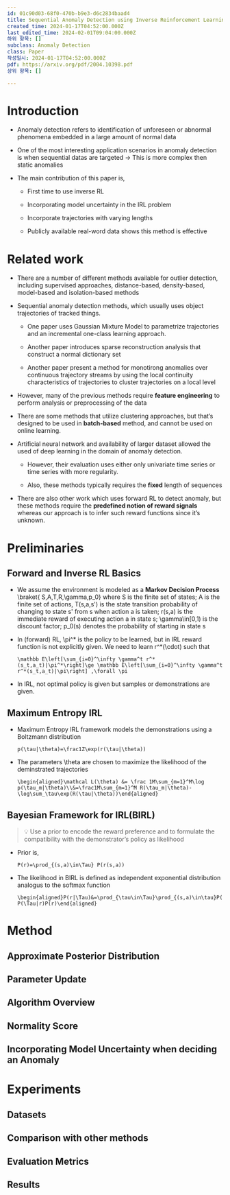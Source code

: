 ```yaml
---
id: 01c90d03-68f0-470b-b9e3-d6c2834baad4
title: Sequential Anomaly Detection using Inverse Reinforcement Learning
created_time: 2024-01-17T04:52:00.000Z
last_edited_time: 2024-02-01T09:04:00.000Z
하위 항목: []
subclass: Anomaly Detection
class: Paper
작성일시: 2024-01-17T04:52:00.000Z
pdf: https://arxiv.org/pdf/2004.10398.pdf
상위 항목: []

---
```


# Introduction

*   Anomaly detection refers to identification of unforeseen or abnormal phenomena embedded in a large amount of normal data

*   One of the most interesting application scenarios in anomaly detection is when sequential datas are targeted → This is more complex then static anomalies

*   The main contribution of this paper is,

    *   First time to use inverse RL

    *   Incorporating model uncertainty in the IRL problem

    *   Incorporate trajectories with varying lengths

    *   Publicly available real-word data shows this method is effective

# Related work

*   There are a number of different methods available for outlier detection, including supervised approaches, distance-based, density-based, model-based and isolation-based methods

*   Sequential anomaly detection methods, which usually uses object trajectories of tracked things.

    *   One paper uses Gaussian Mixture Model to parametrize trajectories and an incremental one-class learning approach.

    *   Another paper introduces sparse reconstruction analysis that construct a normal dictionary set

    *   Another paper present a method for monotirong anomalies over continuous trajectory streams by using the local continuity characteristics of trajectories to cluster trajectories on a local level

*   However, many of the previous methods require **feature engineering** to perform analysis or preprocessing of the data

*   There are some methods that utilize clustering approaches, but that’s designed to be used in **batch-based** method, and cannot be used on online learning.

*   Artificial neural network and availability of larger dataset allowed the used of deep learning in the domain of anomaly detection.

    *   However, their evaluation uses either only univariate time series or time series with more regularity.

    *   Also, these methods typically requires the **fixed** length of sequences

*   There are also other work which uses forward RL to detect anomaly, but these methods require the **predefined notion of reward signals** whereas our approach is to infer such reward functions since it’s unknown.

# Preliminaries

## Forward and Inverse RL Basics

*   We assume the environment is modeled as a **Markov Decision Process** \braket{ S,A,T,R,\gamma,p\_0} where S is the finite set of states; A is the finite set of actions, T(s,a,s') is the state transition probability of changing to state s' from s when action a is taken; r(s,a) is the immediate reward of executing action a in state s; \gamma\in\[0,1) is the discount factor; p\_0(s) denotes the probability of starting in state s

*   In (forward) RL, \pi^\* is the policy to be learned, but in IRL reward function is not explicitly given. We need to learn r^\*(\cdot) such that

    ```undefined
    \mathbb E\left[\sum_{i=0}^\infty \gamma^t r^*(s_t,a_t)|\pi^*\right]\ge \mathbb E\left[\sum_{i=0}^\infty \gamma^t r^*(s_t,a_t)|\pi\right] ,\forall \pi
    ```

*   In IRL, not optimal policy is given but samples or demonstrations are given.

## Maximum Entropy IRL

*   Maximum Entropy IRL framework models the demonstrations using a Boltzmann distribution

    ```undefined
    p(\tau|\theta)=\frac1Z\exp(r(\tau|\theta))
    ```

*   The parameters \theta are chosen to maximize the likelihood of the deminstrated trajectories

    ```undefined
    \begin{aligned}\mathcal L(\theta) &= \frac 1M\sum_{m=1}^M\log p(\tau_m|\theta)\\&=\frac1M\sum_{m=1}^M R(\tau_m|\theta)-\log\sum_\tau\exp(R(\tau|\theta))\end{aligned}
    ```

## Bayesian Framework for IRL(BIRL)

> 💡 Use a prior to encode the reward preference and to formulate the compatibility with the demonstrator’s policy as likelihood

*   Prior is,

    ```undefined
    P(r)=\prod_{(s,a)\in\Tau} P(r(s,a))
    ```

*   The likelihood in BIRL is defined as independent exponential distribution analogus to the softmax function

    ```undefined
    \begin{aligned}P(r|\Tau)&=\prod_{\tau\in\Tau}\prod_{(s,a)\in\tau}P(a|s,r)\\&\propto P(\Tau|r)P(r)\end{aligned}
    ```

# Method

## Approximate Posterior Distribution

## Parameter Update

## Algorithm Overview

## Normality Score

## Incorporating Model Uncertainty when deciding an Anomaly

# Experiments

## Datasets

## Comparison with other methods

## Evaluation Metrics

## Results
